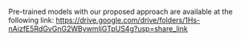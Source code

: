 Pre-trained models with our proposed approach are available at the following link:
<a href="https://drive.google.com/drive/folders/1Hs-nAizfE5RdGvGnG2WBywmIjGTpUS4g?usp=share_link">https://drive.google.com/drive/folders/1Hs-nAizfE5RdGvGnG2WBywmIjGTpUS4g?usp=share_link</a>
